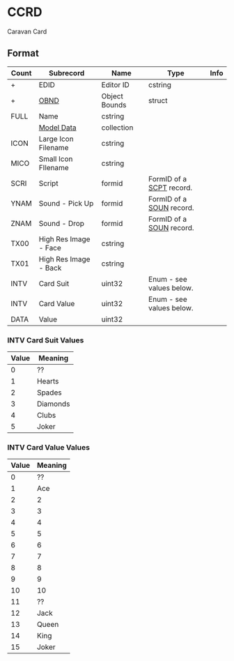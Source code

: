 CCRD
====

Caravan Card

## Format

Count | Subrecord | Name | Type | Info
------|-----------|------|------|-----
+ | EDID | Editor ID | cstring |
+ | [OBND](Subrecords/OBND.md) | Object Bounds | struct |
 | FULL | Name | cstring |
 | | [Model Data](Subrecords/Model.md) | collection |
 | ICON | Large Icon Filename | cstring |
 | MICO | Small Icon FIlename | cstring |
 | SCRI | Script | formid | FormID of a [SCPT](SCPT.md) record.
 | YNAM | Sound - Pick Up | formid | FormID of a [SOUN](SOUN.md) record.
 | ZNAM | Sound - Drop | formid | FormID of a [SOUN](SOUN.md) record.
 | TX00 | High Res Image - Face | cstring |
 | TX01 | High Res Image - Back | cstring |
 | INTV | Card Suit | uint32 | Enum - see values below.
 | INTV | Card Value | uint32 | Enum - see values below.
 | DATA | Value | uint32 |

### INTV Card Suit Values

Value | Meaning
------|--------
0 | ??
1 | Hearts
2 | Spades
3 | Diamonds
4 | Clubs
5 | Joker

### INTV Card Value Values

Value | Meaning
------|--------
0 | ??
1 | Ace
2 | 2
3 | 3
4 | 4
5 | 5
6 | 6
7 | 7
8 | 8
9 | 9
10 | 10
11 | ??
12 | Jack
13 | Queen
14 | King
15 | Joker
